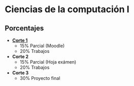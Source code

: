 # Ciencias de la computación I

## Porcentajes
- **[Corte 1](Period-1/Period1(es).md)**
    - 15% Parcial (Moodle)
    - 20% Trabajos
- **Corte 2**
    - 15% Parcial (Hoja exámen)
    - 20% Trabajos
- **Corte 3**
    - 30% Proyecto final
